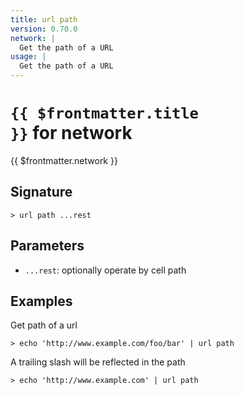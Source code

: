 ```yaml
---
title: url path
version: 0.70.0
network: |
  Get the path of a URL
usage: |
  Get the path of a URL
---
```


# <code>{{ $frontmatter.title }}</code> for network

<div class='command-title'>{{ $frontmatter.network }}</div>

## Signature

```> url path ...rest```

## Parameters

 -  `...rest`: optionally operate by cell path

## Examples

Get path of a url
```shell
> echo 'http://www.example.com/foo/bar' | url path
```

A trailing slash will be reflected in the path
```shell
> echo 'http://www.example.com' | url path
```

